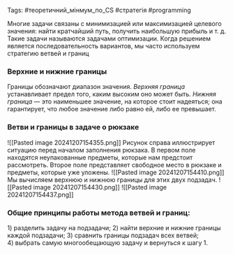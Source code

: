 Tags: #теоретичний_мінмум_по_CS #стратегія #programming

Многие задачи связаны с минимизацией или максимизацией целевого значения: найти кратчайший путь, получить наибольшую прибыль и т. д. Такие задачи называются задачами оптимизации. Когда решением является последовательность вариантов, мы часто используем стратегию ветвей и границ

### Верхние и нижние границы
Границы обозначают диапазон значения. *Верхняя граница* устанавливает предел того, каким высоким оно может быть. *Нижняя граница* — это наименьшее значение, на которое стоит надеяться; она гарантирует, что любое значение либо равно ей, либо ее превышает.

### Ветви и границы в задаче о рюкзаке
![[Pasted image 20241207154355.png]]
Рисунок справа иллюстрирует ситуацию перед началом заполнения рюкзака. В первом поле находятся неупакованные предметы, которые нам предстоит рассмотреть. Второе поле представляет свободное место в рюкзаке и предметы, которые уже уложены.
![[Pasted image 20241207154410.png]]
Мы вычисляем верхнюю и нижнюю границы для этих двух подзадач.
![[Pasted image 20241207154430.png]]
![[Pasted image 20241207154437.png]]


### Общие принципы работы метода ветвей и границ:
1) разделить задачу на подзадачи;
2) найти верхние и нижние границы каждой подзадачи;
3) сравнить границы подзадач всех ветвей;
4) выбрать самую многообещающую задачу и вернуться к шагу 1.